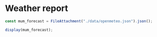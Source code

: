 # Weather report

```js
const mum_forecast = FileAttachment("./data/openmeteo.json").json();
```

```js
display(mum_forecast);
```
